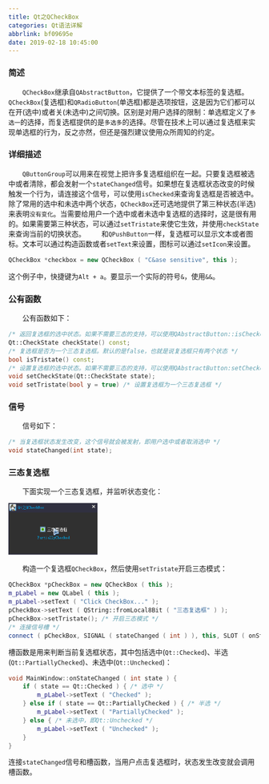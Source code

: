 ```yaml
---
title: Qt之QCheckBox
categories: Qt语法详解
abbrlink: bf09695e
date: 2019-02-18 10:45:00
---
```

### 简述

&emsp;&emsp;`QCheckBox`继承自`QAbstractButton`，它提供了一个带文本标签的复选框。`QCheckBox`(复选框)和`QRadioButton`(单选框)都是选项按钮，这是因为它们都可以在开(选中)或者关(未选中)之间切换。区别是对用户选择的限制：单选框定义了`多选一`的选择，而复选框提供的是`多选多`的选择。尽管在技术上可以通过复选框来实现单选框的行为，反之亦然，但还是强烈建议使用众所周知的约定。

### 详细描述

&emsp;&emsp;`QButtonGroup`可以用来在视觉上把许多复选框组织在一起。只要复选框被选中或者清除，都会发射一个`stateChanged`信号。如果想在复选框状态改变的时候触发一个行为，请连接这个信号，可以使用`isChecked`来查询复选框是否被选中。除了常用的选中和未选中两个状态，`QCheckBox`还可选地提供了第三种状态(半选)来表明`没有变化`。当需要给用户一个选中或者未选中复选框的选择时，这是很有用的。如果需要第三种状态，可以通过`setTristate`来使它生效，并使用`checkState`来查询当前的切换状态。
&emsp;&emsp;和`QPushButton`一样，复选框可以显示文本或者图标。文本可以通过构造函数或者`setText`来设置，图标可以通过`setIcon`来设置。

``` cpp
QCheckBox *checkbox = new QCheckBox ( "C&ase sensitive", this );
```

这个例子中，快捷键为`Alt + a`。要显示一个实际的符号`&`，使用`&&`。

### 公有函数

&emsp;&emsp;公有函数如下：

``` cpp
/* 返回复选框的选中状态。如果不需要三态的支持，可以使用QAbstractButton::isChecked，它返回一个布尔值 */
Qt::CheckState checkState() const;
/* 复选框是否为一个三态复选框。默认的是false，也就是说复选框只有两个状态 */
bool isTristate() const;
/* 设置复选框的选中状态。如果不需要三态的支持，可以使用QAbstractButton:setChecked，它接受一个布尔值 */
void setCheckState(Qt::CheckState state);
void setTristate(bool y = true) /* 设置复选框为一个三态复选框 */
```

### 信号

&emsp;&emsp;信号如下：

``` cpp
/* 当复选框状态发生改变，这个信号就会被发射，即用户选中或者取消选中 */
void stateChanged(int state);
```

### 三态复选框

&emsp;&emsp;下面实现一个三态复选框，并监听状态变化：

<img src="./Qt之QCheckBox/1.png" height="103" width="178">

&emsp;&emsp;构造一个复选框`QCheckBox`，然后使用`setTristate`开启三态模式：

``` cpp
QCheckBox *pCheckBox = new QCheckBox ( this );
m_pLabel = new QLabel ( this );
m_pLabel->setText ( "Click CheckBox..." );
pCheckBox->setText ( QString::fromLocal8Bit ( "三态复选框" ) );
pCheckBox->setTristate(); /* 开启三态模式 */
/* 连接信号槽 */
connect ( pCheckBox, SIGNAL ( stateChanged ( int ) ), this, SLOT ( onStateChanged ( int ) ) );
```

槽函数是用来判断当前复选框状态，其中包括选中(`Qt::Checked`)、半选(`Qt::PartiallyChecked`)、未选中(`Qt::Unchecked`)：

``` cpp
void MainWindow::onStateChanged ( int state ) {
    if ( state == Qt::Checked ) { /* 选中 */
        m_pLabel->setText ( "Checked" );
    } else if ( state == Qt::PartiallyChecked ) { /* 半选 */
        m_pLabel->setText ( "PartiallyChecked" );
    } else { /* 未选中，即Qt::Unchecked */
        m_pLabel->setText ( "Unchecked" );
    }
}
```

连接`stateChanged`信号和槽函数，当用户点击复选框时，状态发生改变就会调用槽函数。